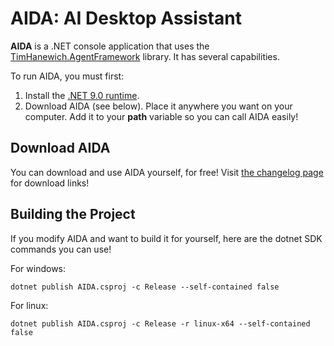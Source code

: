 # AIDA: AI Desktop Assistant
**AIDA** is a .NET console application that uses the [TimHanewich.AgentFramework](https://github.com/TimHanewich/TimHanewich.AgentFramework) library. It has several capabilities.

To run AIDA, you must first:
1. Install the [.NET 9.0 runtime](https://dotnet.microsoft.com/en-us/download/dotnet/9.0).
2. Download AIDA (see below). Place it anywhere you want on your computer. Add it to your **path** variable so you can call AIDA easily!

## Download AIDA
You can download and use AIDA yourself, for free! Visit [the changelog page](./changelog.md) for download links!

## Building the Project
If you modify AIDA and want to build it for yourself, here are the dotnet SDK commands you can use!

For windows:
```
dotnet publish AIDA.csproj -c Release --self-contained false
```

For linux:
```
dotnet publish AIDA.csproj -c Release -r linux-x64 --self-contained false
```